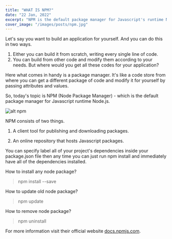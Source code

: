```yaml
---
title: "WHAT IS NPM?"
date: "22 Jan, 2022"
excerpt: "NPM is the default package manager for Javascript's runtime Nodejs"
cover_image: "/images/posts/npm.jpg"
---
```

Let's say you want to build an application for yourself. And you can do this in two ways. 
1. Either you can build it from scratch, writing every single line of code.
2. You can build from other code and modify them according to your needs.
But where would you get all these codes for your application? 

Here what comes in handy is a package manager. It's like a code store from where you can get a different package of code and modify it for yourself by passing attributes and values. 

So, today's topic is NPM (Node Package Manager) - which is the default package manager for Javascript runtime Node.js.

![alt npm](https://livecodestream.dev/post/publish-your-first-node-library-using-npm/featured_huf4ccd09dd756afcbac5f8896d9a60c65_19260_680x0_resize_q90_h2_lanczos.webp)

NPM consists of two things.

1. A client tool for publishing and downloading packages.

2. An online repository that hosts Javascript packages. 

 You can specify label all of your project's dependencies inside your package.json file then any time you can just run npm install and immediately have all of the dependencies installed.

How to install any node package?

> npm install --save <package name> 

How to update old node package?

> npm update <package name>

How to remove node package?

> npm uninstall <package name>

For more information visit their official website [docs.npmjs.com](https://docs.npmjs.com/).

